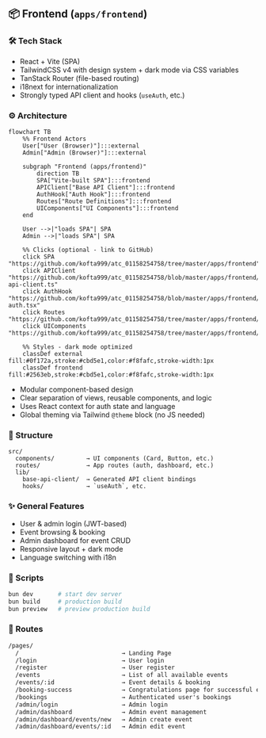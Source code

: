 ## 📦 Frontend (`apps/frontend`)

### 🛠️ Tech Stack

- React + Vite (SPA)
- TailwindCSS v4 with design system + dark mode via CSS variables
- TanStack Router (file-based routing)
- i18next for internationalization
- Strongly typed API client and hooks (`useAuth`, etc.)

### ⚙️ Architecture

```mermaid
flowchart TB
    %% Frontend Actors
    User["User (Browser)"]:::external
    Admin["Admin (Browser)"]:::external

    subgraph "Frontend (apps/frontend)"
        direction TB
        SPA["Vite-built SPA"]:::frontend
        APIClient["Base API Client"]:::frontend
        AuthHook["Auth Hook"]:::frontend
        Routes["Route Definitions"]:::frontend
        UIComponents["UI Components"]:::frontend
    end

    User -->|"loads SPA"| SPA
    Admin -->|"loads SPA"| SPA

    %% Clicks (optional - link to GitHub)
    click SPA "https://github.com/kofta999/atc_01158254758/tree/master/apps/frontend"
    click APIClient "https://github.com/kofta999/atc_01158254758/blob/master/apps/frontend/src/lib/base-api-client.ts"
    click AuthHook "https://github.com/kofta999/atc_01158254758/blob/master/apps/frontend/src/lib/hooks/use-auth.tsx"
    click Routes "https://github.com/kofta999/atc_01158254758/tree/master/apps/frontend/src/routes"
    click UIComponents "https://github.com/kofta999/atc_01158254758/tree/master/apps/frontend/src/components"

    %% Styles - dark mode optimized
    classDef external fill:#0f172a,stroke:#cbd5e1,color:#f8fafc,stroke-width:1px
    classDef frontend fill:#2563eb,stroke:#cbd5e1,color:#f8fafc,stroke-width:1px
```

- Modular component-based design
- Clear separation of views, reusable components, and logic
- Uses React context for auth state and language
- Global theming via Tailwind `@theme` block (no JS needed)

### 📁 Structure

```
src/
  components/         → UI components (Card, Button, etc.)
  routes/             → App routes (auth, dashboard, etc.)
  lib/
    base-api-client/  → Generated API client bindings
    hooks/            → `useAuth`, etc.
```

### ✨ General Features

- User & admin login (JWT-based)
- Event browsing & booking
- Admin dashboard for event CRUD
- Responsive layout + dark mode
- Language switching with i18n

### 🧪 Scripts

```bash
bun dev       # start dev server
bun build     # production build
bun preview   # preview production build
```

### 🧭 Routes

```txt
/pages/
  /                             → Landing Page
  /login                        → User login
  /register                     → User register
  /events                       → List of all available events
  /events/:id                   → Event details & booking
  /booking-success              → Congratulations page for successful event booking
  /bookings                     → Authenticated user's bookings
  /admin/login                  → Admin login
  /admin/dashboard              → Admin event management
  /admin/dashboard/events/new   → Admin create event
  /admin/dashboard/events/:id   → Admin edit event
```
